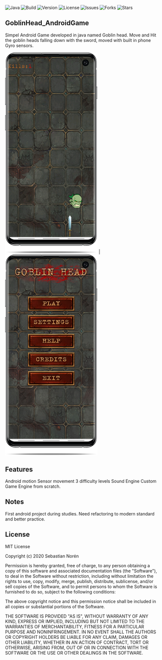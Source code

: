 ![Java](https://img.shields.io/badge/built%20with-Java-red)
![Build](https://img.shields.io/badge/build-passing-green)
![Version](https://img.shields.io/badge/version-1.0-lightgrey)
![License](https://img.shields.io/github/license/Sebastian-Noren/AESCrypto)
![Issues](https://img.shields.io/github/issues/Sebastian-Noren/AESCrypto)
![Forks](https://img.shields.io/github/forks/Sebastian-Noren/AESCrypto)
![Stars](https://img.shields.io/github/stars/Sebastian-Noren/AESCrypto)

## GoblinHead_AndroidGame
Simpel Android Game developed in java named Goblin head. Move and Hit the goblin heads falling down with the sword, moved with built in phone Gyro sensors.

<img src="readme_images/x.png" width="300" > | <img src="readme_images/y.png" width="300" >


## Features
Android motion Sensor movement
3 difficulty levels
Sound Engine
Custom Game Engine from scratch.

## Notes
First android project during studies. Need refactoring to modern standard and better practice.

## License

MIT License

Copyright (c) 2020 Sebastian Norén

Permission is hereby granted, free of charge, to any person obtaining a copy of this software and associated documentation files (the "Software"), to deal in the Software without restriction, including without limitation the rights to use, copy, modify, merge, publish, distribute, sublicense, and/or sell copies of the Software, and to permit persons to whom the Software is furnished to do so, subject to the following conditions:

The above copyright notice and this permission notice shall be included in all copies or substantial portions of the Software.

THE SOFTWARE IS PROVIDED "AS IS", WITHOUT WARRANTY OF ANY KIND, EXPRESS OR IMPLIED, INCLUDING BUT NOT LIMITED TO THE WARRANTIES OF MERCHANTABILITY, FITNESS FOR A PARTICULAR PURPOSE AND NONINFRINGEMENT. IN NO EVENT SHALL THE AUTHORS OR COPYRIGHT HOLDERS BE LIABLE FOR ANY CLAIM, DAMAGES OR OTHER LIABILITY, WHETHER IN AN ACTION OF CONTRACT, TORT OR OTHERWISE, ARISING FROM, OUT OF OR IN CONNECTION WITH THE SOFTWARE OR THE USE OR OTHER DEALINGS IN THE SOFTWARE.

